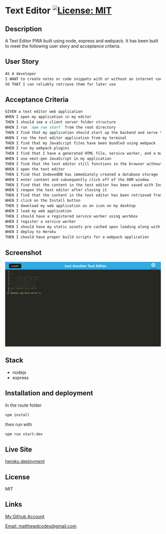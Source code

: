 # Text Editor [![License: MIT](https://img.shields.io/badge/License-MIT-yellow.svg)](https://opensource.org/licenses/MIT)

## Description

A Text Editor PWA built using node, express and webpack. It has been built to meet the following user story and acceptance criteria.

## User Story

```md
AS A developer
I WANT to create notes or code snippets with or without an internet connection
SO THAT I can reliably retrieve them for later use
```

## Acceptance Criteria

```md
GIVEN a text editor web application
WHEN I open my application in my editor
THEN I should see a client server folder structure
WHEN I run `npm run start` from the root directory
THEN I find that my application should start up the backend and serve the client
WHEN I run the text editor application from my terminal
THEN I find that my JavaScript files have been bundled using webpack
WHEN I run my webpack plugins
THEN I find that I have a generated HTML file, service worker, and a manifest file
WHEN I use next-gen JavaScript in my application
THEN I find that the text editor still functions in the browser without errors
WHEN I open the text editor
THEN I find that IndexedDB has immediately created a database storage
WHEN I enter content and subsequently click off of the DOM window
THEN I find that the content in the text editor has been saved with IndexedDB
WHEN I reopen the text editor after closing it
THEN I find that the content in the text editor has been retrieved from our IndexedDB
WHEN I click on the Install button
THEN I download my web application as an icon on my desktop
WHEN I load my web application
THEN I should have a registered service worker using workbox
WHEN I register a service worker
THEN I should have my static assets pre cached upon loading along with subsequent pages and static assets
WHEN I deploy to Heroku
THEN I should have proper build scripts for a webpack application
```

## Screenshot

![screenshot of application](./readme-images/demo.png)

## Stack

* nodejs
* express

## Installation and deployment

In the route folder

```md
npm install
```

then run with

```md
npm run start:dev
```

## Live Site

[heroku deployment](https://blooming-headland-71691.herokuapp.com/)


## License

MIT


## Links

[My Github Account](https://github.com/mattyd96)

[Email: matthewdcodes@gmail.com](mailto:matthewdcodes@gmail.com)